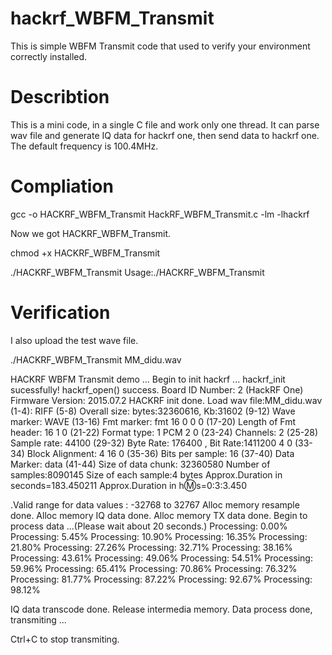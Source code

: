 # hackrf_WBFM_Transmit
This is simple WBFM Transmit code that used to verify your environment correctly installed.

# Describtion
This is a mini code, in a single C file and work only one thread. It can parse wav file and generate IQ data for hackrf one, then send data to hackrf one.
The default frequency is 100.4MHz.

# Compliation
gcc -o HACKRF_WBFM_Transmit HackRF_WBFM_Transmit.c -lm -lhackrf

Now we got HACKRF_WBFM_Transmit.

chmod +x HACKRF_WBFM_Transmit

./HACKRF_WBFM_Transmit
Usage:./HACKRF_WBFM_Transmit <WAV File Abs Path>

# Verification
I also upload the test wave file.

./HACKRF_WBFM_Transmit MM_didu.wav

HACKRF WBFM Transmit demo ...
Begin to init hackrf ...
hackrf_init sucessfully!
hackrf_open() success.
Board ID Number: 2 (HackRF One)
Firmware Version: 2015.07.2
HACKRF init done.
Load wav file:MM_didu.wav
(1-4): RIFF 
(5-8) Overall size: bytes:32360616, Kb:31602 
(9-12) Wave marker: WAVE
(13-16) Fmt marker: fmt 
16 0 0 0
(17-20) Length of Fmt header: 16 
1 0 
(21-22) Format type: 1 PCM 
2 0 
(23-24) Channels: 2 
(25-28) Sample rate: 44100
(29-32) Byte Rate: 176400 , Bit Rate:1411200
4 0 
(33-34) Block Alignment: 4 
16 0 
(35-36) Bits per sample: 16 
(37-40) Data Marker: data 
(41-44) Size of data chunk: 32360580 
Number of samples:8090145 
Size of each sample:4 bytes
Approx.Duration in seconds=183.450211
Approx.Duration in h:m:s=0:3:3.450

.Valid range for data values : -32768 to 32767 
Alloc memory resample done.
Alloc memory IQ data done.
Alloc memory TX data done.
Begin to process data ...(Please wait about 20 seconds.)
Processing: 0.00%
Processing: 5.45%
Processing: 10.90%
Processing: 16.35%
Processing: 21.80%
Processing: 27.26%
Processing: 32.71%
Processing: 38.16%
Processing: 43.61%
Processing: 49.06%
Processing: 54.51%
Processing: 59.96%
Processing: 65.41%
Processing: 70.86%
Processing: 76.32%
Processing: 81.77%
Processing: 87.22%
Processing: 92.67%
Processing: 98.12%

IQ data transcode done.
Release intermedia memory.
Data process done, transmiting ...

Ctrl+C to stop transmiting.

